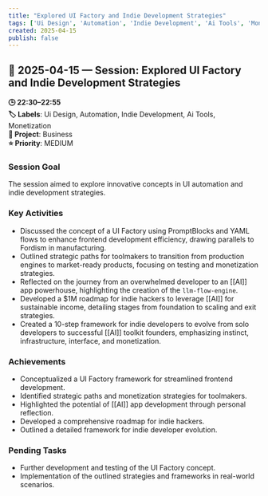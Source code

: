 ```yaml
---
title: "Explored UI Factory and Indie Development Strategies"
tags: ['Ui Design', 'Automation', 'Indie Development', 'Ai Tools', 'Monetization']
created: 2025-04-15
publish: false
---
```


## 📅 2025-04-15 — Session: Explored UI Factory and Indie Development Strategies

**🕒 22:30–22:55**  
**🏷️ Labels**: Ui Design, Automation, Indie Development, Ai Tools, Monetization  
**📂 Project**: Business  
**⭐ Priority**: MEDIUM  


### Session Goal
The session aimed to explore innovative concepts in UI automation and indie development strategies.

### Key Activities
- Discussed the concept of a UI Factory using PromptBlocks and YAML flows to enhance frontend development efficiency, drawing parallels to Fordism in manufacturing.
- Outlined strategic paths for toolmakers to transition from production engines to market-ready products, focusing on testing and monetization strategies.
- Reflected on the journey from an overwhelmed developer to an [[AI]] app powerhouse, highlighting the creation of the `llm-flow-engine`.
- Developed a $1M roadmap for indie hackers to leverage [[AI]] for sustainable income, detailing stages from foundation to scaling and exit strategies.
- Created a 10-step framework for indie developers to evolve from solo developers to successful [[AI]] toolkit founders, emphasizing instinct, infrastructure, interface, and monetization.

### Achievements
- Conceptualized a UI Factory framework for streamlined frontend development.
- Identified strategic paths and monetization strategies for toolmakers.
- Highlighted the potential of [[AI]] app development through personal reflection.
- Developed a comprehensive roadmap for indie hackers.
- Outlined a detailed framework for indie developer evolution.

### Pending Tasks
- Further development and testing of the UI Factory concept.
- Implementation of the outlined strategies and frameworks in real-world scenarios.

